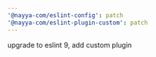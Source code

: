 ```yaml
---
'@nayya-com/eslint-config': patch
'@nayya-com/eslint-plugin-custom': patch
---
```


upgrade to eslint 9, add custom plugin

